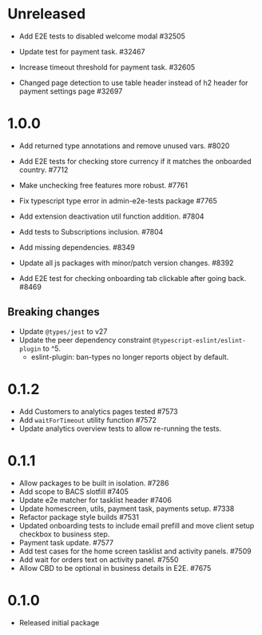# Unreleased

-   Add E2E tests to disabled welcome modal #32505

-   Update test for payment task. #32467

-   Increase timeout threshold for payment task. #32605

-   Changed page detection to use table header instead of h2 header for payment settings page #32697

# 1.0.0

-   Add returned type annotations and remove unused vars. #8020

-   Add E2E tests for checking store currency if it matches the onboarded country. #7712

-   Make unchecking free features more robust. #7761

-   Fix typescript type error in admin-e2e-tests package #7765

-   Add extension deactivation util function addition. #7804

-   Add tests to Subscriptions inclusion. #7804

-   Add missing dependencies. #8349

-   Update all js packages with minor/patch version changes. #8392

-   Add E2E test for checking onboarding tab clickable after going back. #8469
## Breaking changes

-   Update `@types/jest` to v27
-   Update the peer dependency constraint `@typescript-eslint/eslint-plugin` to ^5.
    - eslint-plugin: ban-types no longer reports object by default.


# 0.1.2

-   Add Customers to analytics pages tested #7573
-   Add `waitForTimeout` utility function #7572
-   Update analytics overview tests to allow re-running the tests.

# 0.1.1

-   Allow packages to be built in isolation. #7286
-   Add scope to BACS slotfill #7405
-   Update e2e matcher for tasklist header #7406
-   Update homescreen, utils, payment task, payments setup. #7338
-   Refactor package style builds #7531
-   Updated onboarding tests to include email prefill and move client setup checkbox to business step.
-   Payment task update. #7577
-   Add test cases for the home screen tasklist and activity panels. #7509
-   Add wait for orders text on activity panel. #7550
-   Allow CBD to be optional in business details in E2E. #7675

# 0.1.0

-   Released initial package
